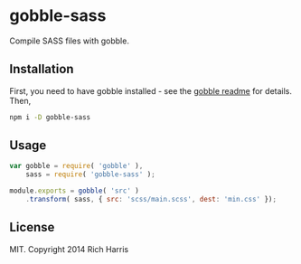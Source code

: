 # gobble-sass

Compile SASS files with gobble.

## Installation

First, you need to have gobble installed - see the [gobble readme](https://github.com/gobblejs/gobble) for details. Then,

```bash
npm i -D gobble-sass
```

## Usage

```js
var gobble = require( 'gobble' ),
	sass = require( 'gobble-sass' );

module.exports = gobble( 'src' )
	.transform( sass, { src: 'scss/main.scss', dest: 'min.css' });
```


## License

MIT. Copyright 2014 Rich Harris
